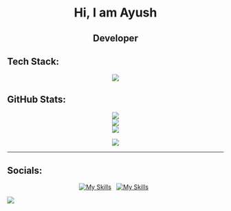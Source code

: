 <h1 align="center"> Hi, I am Ayush </h1>
<h2 align="center"> Developer </h2>

## Tech Stack:
<p align="center">
  <a href="https://skillicons.dev">
    <img src="https://skillicons.dev/icons?i=java,py,js,html,css,nodejs,express,react,bootstrap,tailwind,figma,tensorflow,pytorch" />
  </a>
</p>


## GitHub Stats: 
<div style: align="center">
  
![](http://github-profile-summary-cards.vercel.app/api/cards/repos-per-language?username=Ayush-hm&theme=midnight_purple)<br/>
![](http://github-profile-summary-cards.vercel.app/api/cards/stats?username=Ayush-hm&theme=midnight_purple)<br/>
![](http://github-profile-summary-cards.vercel.app/api/cards/profile-details?username=Ayush-hm&theme=midnight_purple)<br/>

  
</div>

<div align="center">

  ![](https://quotes-github-readme.vercel.app/api?type=horizontal&theme=radical)
</div>

---
## Socials:
<div align="center"> 
  
<a href="https://www.linkedin.com/in/ayush-h-mishra/">![My Skills](https://skillicons.dev/icons?i=linkedin)</a> &nbsp;
<a href="https://twitter.com/AyushHrishikesh">![My Skills](https://skillicons.dev/icons?i=twitter)</a> &nbsp;

</div>

[![](https://visitcount.itsvg.in/api?id=Ayush-hm&icon=0&color=0)](https://visitcount.itsvg.in)

